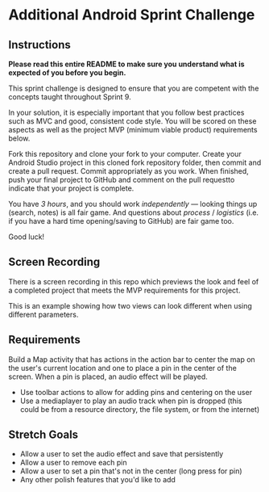 # Additional Android Sprint Challenge

## Instructions

**Please read this entire README to make sure you understand what is expected of you before you begin.**

This sprint challenge is designed to ensure that you are competent with the concepts taught throughout Sprint 9.

In your solution, it is especially important that you follow best practices such as MVC and good, consistent code style. You will be scored on these aspects as well as the project MVP (minimum viable product) requirements below.

Fork this repository and clone your fork to your computer. Create your Android Studio project in this cloned fork repository folder, then commit and create a pull request. Commit appropriately as you work. When finished, push your final project to GitHub and comment on the pull requestto indicate that your project is complete.

You have *3 hours*, and you should work *independently* — looking things up (search, notes) is all fair game. And questions about *process* / *logistics* (i.e. if you have a hard time opening/saving to GitHub) are fair game too.

Good luck!


## Screen Recording

There is a screen recording in this repo which previews the look and feel of a completed project that meets the MVP requirements for this project.

This is an example showing how two views can look different when using different parameters.

## Requirements

Build a Map activity that has actions in the action bar to center the map on the user's
 current location and one to place a pin in the center of the screen. When a pin is placed, 
 an audio effect will be played.

* Use toolbar actions to allow for adding pins and centering on the user
* Use a mediaplayer to play an audio track when pin is dropped (this could be from a resource directory,
 the file system, or from the internet)

## Stretch Goals
* Allow a user to set the audio effect and save that persistently
* Allow a user to remove each pin
* Allow a user to set a pin that's not in the center (long press for pin)
* Any other polish features that you'd like to add
